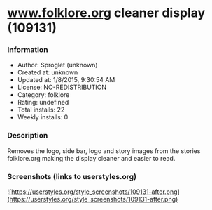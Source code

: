 # www.folklore.org cleaner display (109131)

### Information
- Author: Sproglet (unknown)
- Created at: unknown
- Updated at: 1/8/2015, 9:30:54 AM
- License: NO-REDISTRIBUTION
- Category: folklore
- Rating: undefined
- Total installs: 22
- Weekly installs: 0


### Description
Removes the logo, side bar, logo and story images from the stories folklore.org making the display cleaner and easier to read.


### Screenshots (links to userstyles.org)
![https://userstyles.org/style_screenshots/109131-after.png](https://userstyles.org/style_screenshots/109131-after.png)


